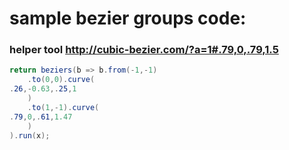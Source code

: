 ﻿# sample bezier groups code:

### helper tool http://cubic-bezier.com/?a=1#.79,0,.79,1.5

```csharp
return beziers(b => b.from(-1,-1)
    .to(0,0).curve(
.26,-0.63,.25,1
    )
    .to(1,-1).curve(
.79,0,.61,1.47
    )
).run(x);
```